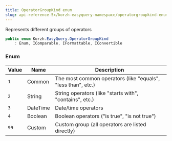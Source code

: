 ```yaml
---
title: OperatorGroupKind enum
slug: api-reference-5x/korzh-easyquery-namespace/operatorgroupkind-enum
---
```


Represents different groups of operators
```csharp
public enum Korzh.EasyQuery.OperatorGroupKind
    : Enum, IComparable, IFormattable, IConvertible

```

### Enum

| Value | Name | Description | 
| --- | --- | --- | 
| `1` | Common | The most common operators (like "equals", "less than", etc.) | 
| `2` | String | String operators (like "starts with", "contains", etc.) | 
| `3` | DateTime | Date/time operators | 
| `4` | Boolean | Boolean operators ("is true", "is not true") | 
| `99` | Custom | Custom group (all operators are listed directly) |